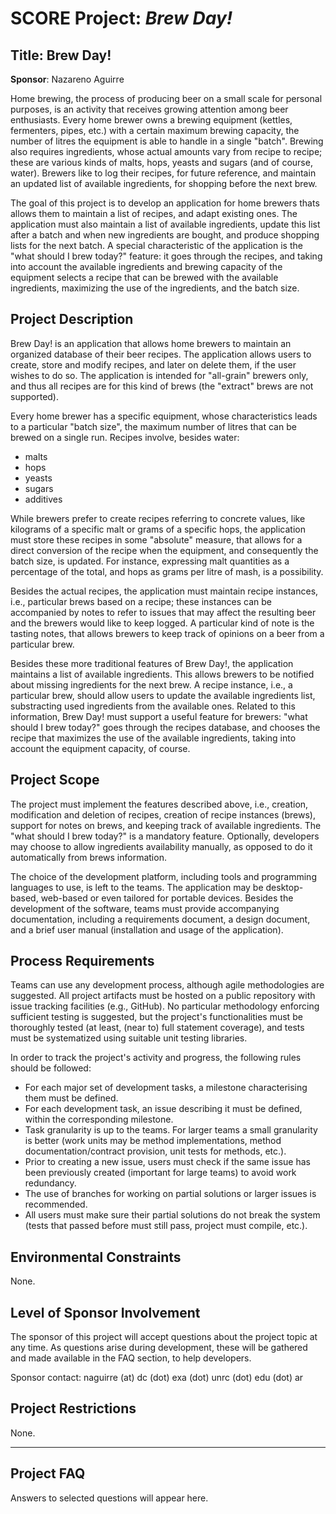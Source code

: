 # SCORE Project: _Brew Day!_

## Title: Brew Day!

**Sponsor**: Nazareno Aguirre

Home brewing, the process of producing beer on a small scale for personal purposes, is an activity that receives growing attention among beer enthusiasts. Every home brewer owns a brewing equipment (kettles, fermenters, pipes, etc.) with a certain maximum brewing capacity, the number of litres the equipment is able to handle in a single "batch". Brewing also requires ingredients, whose actual amounts vary from recipe to recipe; these are various kinds of malts, hops, yeasts and sugars (and of course, water). Brewers like to log their recipes, for future reference, and maintain an updated list of available ingredients, for shopping before the next brew.

The goal of this project is to develop an application for home brewers thats allows them to maintain a list of recipes, and adapt existing ones. The application must also maintain a list of available ingredients, update this list after a batch and when new ingredients are bought, and produce shopping lists for the next batch. A special characteristic of the application is the "what should I brew today?" feature: it goes through the recipes, and taking into account the available ingredients and brewing capacity of the equipment selects a recipe that can be brewed with the available ingredients, maximizing the use of the ingredients, and the batch size.

## Project Description

Brew Day! is an application that allows home brewers to maintain an organized database of their beer recipes. The application allows users to create, store and modify recipes, and later on delete them, if the user wishes to do so. The application is intended for "all-grain" brewers only, and thus all recipes are for this kind of brews (the "extract" brews are not supported).

Every home brewer has a specific equipment, whose characteristics leads to a particular "batch size", the maximum number of litres that can be brewed on a single run. Recipes involve, besides water:

*   malts
*   hops
*   yeasts
*   sugars
*   additives

While brewers prefer to create recipes referring to concrete values, like kilograms of a specific malt or grams of a specific hops, the application must store these recipes in some "absolute" measure, that allows for a direct conversion of the recipe when the equipment, and consequently the batch size, is updated. For instance, expressing malt quantities as a percentage of the total, and hops as grams per litre of mash, is a possibility.

Besides the actual recipes, the application must maintain recipe instances, i.e., particular brews based on a recipe; these instances can be accompanied by notes to refer to issues that may affect the resulting beer and the brewers would like to keep logged. A particular kind of note is the tasting notes, that allows brewers to keep track of opinions on a beer from a particular brew.

Besides these more traditional features of Brew Day!, the application maintains a list of available ingredients. This allows brewers to be notified about missing ingredients for the next brew. A recipe instance, i.e., a particular brew, should allow users to update the available ingredients list, substracting used ingredients from the available ones. Related to this information, Brew Day! must support a useful feature for brewers: "what should I brew today?" goes through the recipes database, and chooses the recipe that maximizes the use of the available ingredients, taking into account the equipment capacity, of course.

## Project Scope

The project must implement the features described above, i.e., creation, modification and deletion of recipes, creation of recipe instances (brews), support for notes on brews, and keeping track of available ingredients. The "what should I brew today?" is a mandatory feature. Optionally, developers may choose to allow ingredients availability manually, as opposed to do it automatically from brews information.

The choice of the development platform, including tools and programming languages to use, is left to the teams. The application may be desktop-based, web-based or even tailored for portable devices. Besides the development of the software, teams must provide accompanying documentation, including a requirements document, a design document, and a brief user manual (installation and usage of the application).

## Process Requirements

Teams can use any development process, although agile methodologies are suggested. All project artifacts must be hosted on a public repository with issue tracking facilities (e.g., GitHub). No particular methodology enforcing sufficient testing is suggested, but the project's functionalities must be thoroughly tested (at least, (near to) full statement coverage), and tests must be systematized using suitable unit testing libraries.

In order to track the project's activity and progress, the following rules should be followed:

*   For each major set of development tasks, a milestone characterising them must be defined.
*   For each development task, an issue describing it must be defined, within the corresponding milestone.
*   Task granularity is up to the teams. For larger teams a small granularity is better (work units may be method implementations, method documentation/contract provision, unit tests for methods, etc.).
*   Prior to creating a new issue, users must check if the same issue has been previously created (important for large teams) to avoid work redundancy.
*   The use of branches for working on partial solutions or larger issues is recommended.
*   All users must make sure their partial solutions do not break the system (tests that passed before must still pass, project must compile, etc.).

## Environmental Constraints

None.

## Level of Sponsor Involvement

The sponsor of this project will accept questions about the project topic at any time. As questions arise during development, these will be gathered and made available in the FAQ section, to help developers.

Sponsor contact: naguirre (at) dc (dot) exa (dot) unrc (dot) edu (dot) ar

## Project Restrictions

None.

* * *

## Project FAQ

Answers to selected questions will appear here.
